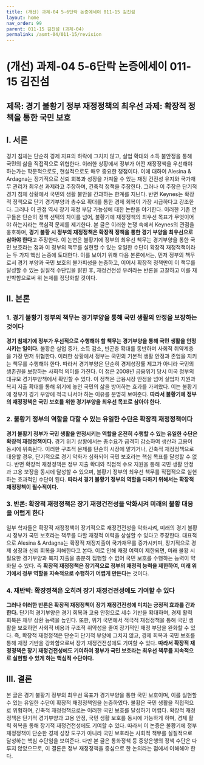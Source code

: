 ```yaml
---
title: (개선) 과제-04 5-6단락 논증에세이 011-15 김진섬
layout: home
nav_order: 99
parent: 011-15 김진섬 (과제-04)
permalink: /asmt-04/011-15/revision
---
```


# (개선) 과제-04 5-6단락 논증에세이 011-15 김진섬 

## 제목: 경기 불황기 정부 재정정책의 최우선 과제: 확장적 정책을 통한 국민 보호

## I. 서론

경기 침체는 단순히 경제 지표의 하락에 그치지 않고, 실업 확대와 소득 불안정을 통해 국민의 삶을 직접적으로 위협한다. 이러한 상황에서 정부가 어떤 재정정책을 우선해야 하는가는 학문적으로도, 현실적으로도 매우 중요한 쟁점이다. 이에 대하여 Alesina & Ardagna는 장기적으로 신뢰 회복과 성장을 가져올 수 있는 재정 건전성 유지와 국가채무 관리가 최우선 과제라고 주장하며, 긴축적 정책을 주장한다. 그러나 이 주장은 단기적 경기 침체 상황에서 국민의 생활 불안을 간과하는 한계를 지닌다. 반면 Keynes는 확장적 정책으로 단기 경기부양과 총수요 확대를 통한 경제 회복이 가장 시급하다고 강조한다. 그러나 이 관점 역시 장기 재정 부담 가능성에 대한 논란을 야기한다. 이러한 기존 연구들은 단순히 정책 선택의 차이를 넘어, 불황기에 재정정책의 최우선 목표가 무엇이어야 하는지라는 핵심적 문제를 제기한다. 본 글은 이러한 논쟁 속에서 Keynes의 관점을 옹호하며, **경기 불황 시 정부의 재정정책은 확장적 정책을 통한 경기 부양을 최우선으로 삼아야 한다**고 주장한다. 이 논변은 불황기에 정부의 최우선 책무는 경기부양을 통한 국민 보호라는 점과 이 정부의 책무를 실현할 수 있는 유일한 수단이 확장적 재정적책이라는 두 가지 핵심 논증에 토대한다. 이를 보이기 위해 다음 본론에서는, 먼저 정부의 책무로서 경기 부양과 국민 보호의 불가피성을 논증하고, 이어서 확장적 정책만이 이 책무를 달성할 수 있는 실질적 수단임을 밝힌 후, 재정건전성 우려라는 반론을 고찰하고 이를 재반박함으로써 위 논제를 정당화할 것이다.

## II. 본론

### 1. 경기 불황기 정부의 책무는 경기부양을 통해 국민 생활의 안정을 보장하는 것이다

**경기 침체기에 정부가 우선적으로 수행해야 할 책무는 경기부양을 통해 국민 생활을 안정시키는 일이다.** 불황은 실업 증가, 소득 감소, 빈곤층 확대를 동반하며 사회적 취약계층을 가장 먼저 위협한다. 이러한 상황에서 정부는 국민의 기본적 생활 안정과 존엄을 지키는 책무를 수행해야 한다. 따라서 경기부양은 단순히 경제성장률 제고가 아니라 국민의 생존권을 보장하는 사회적 의미를 가진다. 이 점은 2008년 금융위기 당시 미국 정부의 대규모 경기부양책에서 확인할 수 있다. 이 정책은 금융시장 안정을 넘어 실업자 지원과 복지 지출 확대를 통해 위기에 놓인 국민의 삶을 방어하는 효과를 가져왔다. 이는 불황기에 정부가 경기 부양에 적극 나서야 하는 이유를 분명히 보여준다. **따라서 불황기에 정부의 재정정책은 국민 보호를 위한 경기부양을 최우선 목표로 삼아야 한다.**

### 2. 불황기 정부의 역할을 다할 수 있는 유일한 수단은 확장적 재정정책이다

**경기 불황기 정부가 국민 생활을 안정시키는 역할을 온전히 수행할 수 있는 유일한 수단은 확장적 재정정책이다.** 경기 위기 상황에서는 총수요가 급격히 감소하여 생산과 고용이 동시에 위축된다. 이러한 구조적 문제를 단순히 시장에 맡기거나, 긴축적 재정정책으로 대응할 경우, 단기적으로 경기 악화가 심화되어 국민 보호라는 핵심 목표를 달성할 수 없다. 반면 확장적 재정정책은 정부 지출 확대와 직접적 수요 지원을 통해 국민 생활 안정과 고용 보장을 동시에 달성할 수 있으며, 불황기 정부의 최우선 책무를 직접적으로 실현하는 효과적인 수단이 된다. **따라서 경기 불황기 정부의 역할을 다하기 위해서는 확장적 재정정책이 필수적이다.**

### 3. 반론: 확장적 재정정책은 장기 재정건전성을 악화시켜 미래의 불황 대응을 어렵게 한다

일부 학자들은 확장적 재정정책이 장기적으로 재정건전성을 악화시켜, 미래의 경기 불황 시 정부가 국민 보호라는 책무를 다할 재정적 여력을 상실할 수 있다고 주장한다. 대표적으로 Alesina & Ardagna는 확장적 재정지출이 국가채무를 증가시키며, 장기적으로 경제 성장과 신뢰 회복을 저해한다고 본다. 이로 인해 재정 여력이 제한되면, 미래 불황 시 필요한 경기부양과 복지 지출을 충분히 집행할 수 없어 국민 보호를 수행하는 능력이 약화될 수 있다. 즉 **확장적 재정정책은 장기적으로 정부의 재정적 능력을 제한하여, 미래 위기에서 정부 역할을 지속적으로 수행하기 어렵게 만든다**는 것이다.

### 4. 재반박: 확장정책은 오히려 장기 재정건전성에도 기여할 수 있다

**그러나 이러한 반론은 확장적 재정정책이 장기 재정건전성에 미치는 긍정적 효과를 간과한다.** 단기적 경기부양은 경기 회복과 고용 안정으로 세수 기반을 확대하며, 경제 활력 회복은 채무 상환 능력을 높인다. 또한, 위기 국면에서 적극적 재정정책을 통해 국민 생활을 보호하면 사회적 비용과 구조적 취약성을 줄여 장기적인 재정 부담을 완화할 수 있다. 즉, 확장적 재정정책은 단순히 단기적 부양에 그치지 않고, 경제 회복과 국민 보호를 통해 재정 기반을 강화함으로써 장기 재정건전성에도 기여할 수 있다. **따라서 확장적 재정정책은 장기 재정건전성에도 기여하여 정부가 국민 보호라는 최우선 책무를 지속적으로 실현할 수 있게 하는 핵심적 수단이다.**

## III. 결론 

본 글은 경기 불황기 정부의 최우선 목표가 경기부양을 통한 국민 보호이며, 이를 실현할 수 있는 유일한 수단이 확장적 재정정책임을 논증하였다. 불황은 국민 생활을 직접적으로 위협하며, 긴축적 재정정책으로는 이러한 국민 보호를 달성하기 어렵다. 확장적 재정정책은 단기적 경기부양과 고용 안정, 국민 생활 보호를 동시에 가능하게 하며, 경제 활력 회복을 통해 장기적 재정건전성에도 기여할 수 있다. 따라서 이 논증은 불황기에 정부 재정정책이 단순한 경제 성장 도구가 아니라 국민 보호라는 사회적 책무를 실질적으로 달성하는 핵심 수단임을 보여준다. 다만 본 글은 통화정책 등 중앙은행의 정책 수단은 다루지 않았으므로, 이 결론은 정부 재정정책을 중심으로 한 논의라는 점에서 이해해야 한다.